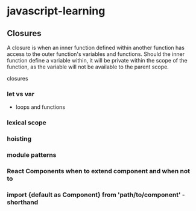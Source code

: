 # javascript-learning

## Closures


A closure is when an inner function defined within another function has access to the outer function's variables and functions. Should the inner function define a variable within, it will be private within the scope of the function, as the variable will not be available to the parent scope.


closures
### let vs var 
 - loops and functions
### lexical scope
### hoisting
### module patterns
### React Components when to extend component and when not to
### import {default as Component} from 'path/to/component' - shorthand

